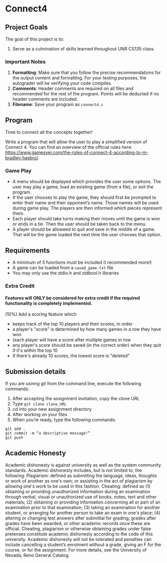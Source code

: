 # Connect4

## Project Goals
The goal of this project is to:
1. Serve as a culmination of skills learned throughout UNR CS135 class.

### Important Notes
1.	**Formatting**: Make sure that you follow the precise recommendations for the output content and formatting. For your testing purposes, the autograder will be verifying your code compiles.
2.	**Comments**: Header comments are required on all files and recommended for the rest of the program. Points will be deducted if no header comments are included.
3.	**Filename**: Save your program as ```connect4.c```

## Program
Time to connect all the concepts together!

Write a program that will allow the user to play a simplified version of Connect 4. You can find an overview of the official rules here: https://www.gamesver.com/the-rules-of-connect-4-according-to-m-bradley-hasbro/.

### Game Play
- A menu should be displayed which provides the user some options. The user may play a game, load an existing game (from a file), or exit the program.
- If the user chooses to play the game, they should first be prompted to enter their name and their opponent’s name. Those names will be used during game play. The players are then informed which pieces represent them.
- Each player should take turns making their moves until the game is won or ends in a tie. Then the user should be taken back to the menu.
- A player should be alloweed to quit and save in the middle of a game. That will be the game loaded the next time the user chooses that option.

## Requirements
-  A minimum of 5 functions must be included (I recommended more!)
-  A game can be loaded from a ```saved_game.txt``` file
-  You may only use the stdio.h and stdbool.h libraries

### Extra Credit
#### Features will **ONLY** be considered for extra credit if the required functionality is completely implemented.  
(10%) Add a scoring feature which  
-  keeps track of the top 10 players and their scores, in order
-  a player's "score" is determined by how many games in a row they have won
  -  (each player will have a score after multiple games in row
-  any player's score should be saved (in the correct order) when they quit if it's within the top 10
  -  if there's already 10 scores, the lowest score is "deleted"

## Submission details
If you are usinng git from the command line, execute the following commands:
1.	After accepting the assignment invitation, copy the clone URL
2.	Type 
```git clone clone_URL```
3.	cd into your new assignment directory
4.	After working on your files
5.	When you’re ready, type the following commands: 
```
git add .
git commit -m “a descriptive message!”
git push
```
## Academic Honesty
Academic dishonesty is against university as well as the system community standards. Academic dishonesty includes, but is not limited to, the following:
Plagiarism: defined as submitting the language, ideas, thoughts or work of another as one's own; or assisting in the act of plagiarism by allowing one's work to be used in this fashion.
Cheating: defined as (1) obtaining or providing unauthorized information during an examination through verbal, visual or unauthorized use of books, notes, text and other materials; (2) obtaining or providing information concerning all or part of an examination prior to that examination; (3) taking an examination for another student, or arranging for another person to take an exam in one's place; (4) altering or changing test answers after submittal for grading, grades after grades have been awarded, or other academic records once these are official.
Cheating, plagiarism or otherwise obtaining grades under false pretenses constitute academic
dishonesty according to the code of this university. Academic dishonesty will not be tolerated and
penalties can include cancelling a student’s enrolment without a grade, giving an F for the course, or for the assignment. For more details, see the University of Nevada, Reno General Catalog.
